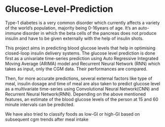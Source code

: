# Glucose-Level-Prediction
Type-1 diabetes is a very common disorder which currently affects a variety of the world’s population, majority being 0-16years of age. It’s an auto-immune disorder in which the beta cells of the pancreas does not produce insulin and have to be given externally with the help of insulin shots.

This project aims in predicting blood glucose levels that help in optimising closed-loop insulin delivery systems. The glucose level prediction is done first as a univariate time-series prediction using Auto Regressive Integrated Moving Average (ARIMA) model and Recurrent Neural Network (RNN) which takes as input, only the CGM data. Their performances are compared.

Then, for more accurate predictions, several external factors like type of meal, insulin dosage and time of meal are also taken to predict glucose level as a multivariate time-series using Convolutional Neural Network(CNN) and Recurrent Neural Network(RNN). Depending on the above mentioned features, an estimate of the blood glucose levels of the person at 15 and 60 minute intervals can be predicted.

We have also tried to classify foods as low-GI or high-GI based on subsequent cgm trends after meal intake
